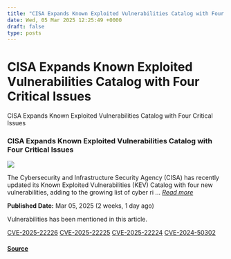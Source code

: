 ```yaml
---
title: "CISA Expands Known Exploited Vulnerabilities Catalog with Four Critical Issues"
date: Wed, 05 Mar 2025 12:25:49 +0000
draft: false
type: posts
---
```

# CISA Expands Known Exploited Vulnerabilities Catalog with Four Critical Issues





 CISA Expands Known Exploited Vulnerabilities Catalog with Four Critical Issues 

### CISA Expands Known Exploited Vulnerabilities Catalog with Four Critical Issues

![](https://upload.cvefeed.io/news/33575/thumbnail.jpg)

The Cybersecurity and Infrastructure Security Agency (CISA) has recently updated its Known Exploited Vulnerabilities (KEV) Catalog with four new vulnerabilities, adding to the growing list of cyber ri ... [_Read more_](https://thecyberexpress.com/cisa-known-exploited-vulnerabilities-catalog-3/)

**Published Date:** Mar 05, 2025 (2 weeks, 1 day ago)

Vulnerabilities has been mentioned in this article.

[CVE-2025-22226](https://cvefeed.io/vuln/detail/CVE-2025-22226) [CVE-2025-22225](https://cvefeed.io/vuln/detail/CVE-2025-22225) [CVE-2025-22224](https://cvefeed.io/vuln/detail/CVE-2025-22224) [CVE-2024-50302](https://cvefeed.io/vuln/detail/CVE-2024-50302)

#### [Source](https://thecyberexpress.com/cisa-known-exploited-vulnerabilities-catalog-3/)

